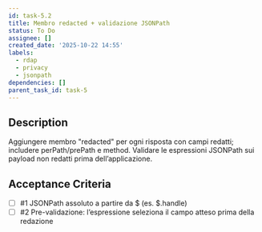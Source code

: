 ```yaml
---
id: task-5.2
title: Membro redacted + validazione JSONPath
status: To Do
assignee: []
created_date: '2025-10-22 14:55'
labels:
  - rdap
  - privacy
  - jsonpath
dependencies: []
parent_task_id: task-5
---
```


## Description

<!-- SECTION:DESCRIPTION:BEGIN -->
Aggiungere membro "redacted" per ogni risposta con campi redatti; includere perPath/prePath e method.
Validare le espressioni JSONPath sui payload non redatti prima dell’applicazione.
<!-- SECTION:DESCRIPTION:END -->

## Acceptance Criteria
<!-- AC:BEGIN -->
- [ ] #1 JSONPath assoluto a partire da $ (es. $.handle)
- [ ] #2 Pre-validazione: l’espressione seleziona il campo atteso prima della redazione
<!-- AC:END -->
